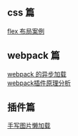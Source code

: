 ## css 篇

[flex 布局案例](https://github.com/Michael-lzg/my--article/blob/master/javascript/js数据类型总结.md)

## webpack 篇

[webpack 的异步加载](https://github.com/Michael-lzg/my--article/blob/master/webpack/webpack的异步加载及分包策略.md)  
[webpack插件原理分析](https://github.com/Michael-lzg/my--article/blob/master/webpack/webpack插件原理分析.md)

## 插件篇

[手写图片懒加载](https://github.com/Michael-lzg/my--article/blob/master/webpack/webpack插件原理分析.md)
